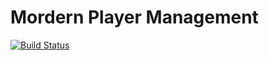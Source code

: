 # Mordern Player Management

[![Build Status](https://travis-ci.org/Modern-Player-Management/mobile-frontend.svg?branch=master)](https://travis-ci.org/Modern-Player-Management/mobile-frontend)
